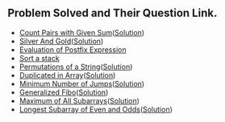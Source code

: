 ## Problem Solved and Their Question Link.

- [Count Pairs with Given Sum](https://practice.geeksforgeeks.org/problems/count-pairs-with-given-sum5022/1#)([Solution](./count_pairs_given_sum.py))
- [Silver And Gold](https://github.com/siddharth2016/problem-solving/blob/fc3390c1cacb2dace1973b65963c5c46d908e991/GFG/silver_and_gold.py#L3)([Solution](./silver_and_gold.py))
- [Evaluation of Postfix Expression](https://practice.geeksforgeeks.org/problems/evaluation-of-postfix-expression1735/1)
- [Sort a stack](https://practice.geeksforgeeks.org/problems/sort-a-stack/1)
- [Permutations of a String](https://practice.geeksforgeeks.org/problems/permutations-of-a-given-string/0)([Solution](./permute_string.py))
- [Duplicated in Array](https://practice.geeksforgeeks.org/problems/find-duplicates-in-an-array/1#)([Solution](./duplicates_in_array.py))
- [Minimum Number of Jumps](https://practice.geeksforgeeks.org/problems/minimum-number-of-jumps-1587115620/1#)([Solution](./minimum_jumps.py))
- [Generalized Fibo](https://practice.geeksforgeeks.org/problems/generalised-fibonacci-numbers1820/1#)([Solution](./generalized_fibo.py))
- [Maximum of All Subarrays](https://practice.geeksforgeeks.org/problems/maximum-of-all-subarrays-of-size-k3101/1/?track=sp-arrays-and-searching&batchId=105#)([Solution](./max_of_all_subarrays.py))
- [Longest Subarray of Even and Odds](https://practice.geeksforgeeks.org/problems/longest-subarray-of-evens-and-odds/1/?track=sp-arrays-and-searching&batchId=105#)([Solution](./longest_subarray_even_odds.py))